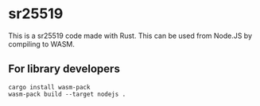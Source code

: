 # sr25519

This is a sr25519 code made with Rust.
This can be used from Node.JS by compiling to WASM.

## For library developers

```shell
cargo install wasm-pack
wasm-pack build --target nodejs .
```
